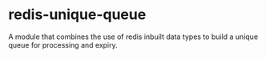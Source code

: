 # redis-unique-queue
A module that combines the use of redis inbuilt data types to build a unique queue for processing and expiry.
